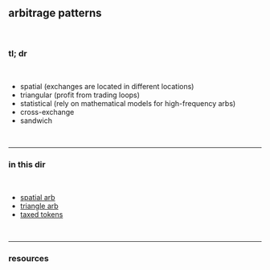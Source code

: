 ## arbitrage patterns

<br>

### tl; dr

<br>

* spatial (exchanges are located in different locations)
* triangular (profit from trading loops)
* statistical (rely on mathematical models for high-frequency arbs)
* cross-exchange
* sandwich

<br>

----

### in this dir

<br>

* [spatial arb](spatial.md)
* [triangle arb](triangle.md)
* [taxed tokens](taxed.md)

<br>

---

### resources
